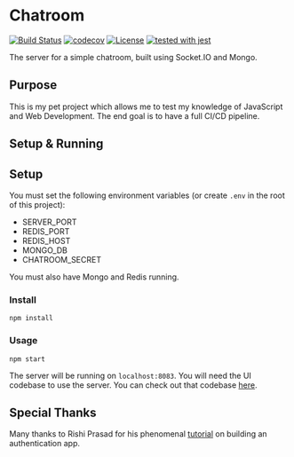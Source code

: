 # Chatroom

[![Build Status](https://travis-ci.com/justinzelinsky/chatroom-server.svg?branch=master)](https://travis-ci.com/justinzelinsky/chatroom-server)
[![codecov](https://codecov.io/gh/justinzelinsky/chatroom-server/branch/master/graph/badge.svg)](https://codecov.io/gh/justinzelinsky/chatroom-server)
[![License](https://img.shields.io/badge/license-MIT-blue.svg?style=flat-square)](LICENSE)
[![tested with jest](https://img.shields.io/badge/tested_with-jest-99424f.svg)](https://github.com/facebook/jest)

The server for a simple chatroom, built using Socket.IO and Mongo.

## Purpose

This is my pet project which allows me to test my knowledge of JavaScript and Web Development. The end goal is to have a full CI/CD pipeline.

## Setup & Running

## Setup

You must set the following environment variables (or create `.env` in the root of this project):

- SERVER_PORT
- REDIS_PORT
- REDIS_HOST
- MONGO_DB
- CHATROOM_SECRET

You must also have Mongo and Redis running.

### Install

`npm install`

### Usage

`npm start`

The server will be running on `localhost:8083`. You will need the UI codebase to use the server. You can check out that codebase [here](https://github.com/justinzelinsky/chatroom-ui).

## Special Thanks

Many thanks to Rishi Prasad for his phenomenal [tutorial](https://blog.bitsrc.io/build-a-login-auth-app-with-mern-stack-part-1-c405048e3669) on building an authentication app.
